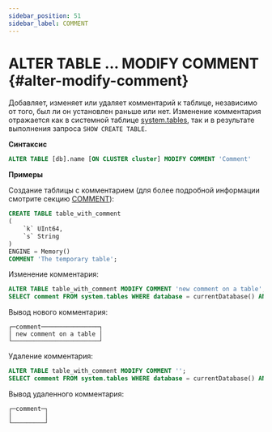 ```yaml
---
sidebar_position: 51
sidebar_label: COMMENT
---
```


# ALTER TABLE … MODIFY COMMENT {#alter-modify-comment}

Добавляет, изменяет или удаляет комментарий к таблице, независимо от того, был ли он установлен раньше или нет. Изменение комментария отражается как в системной таблице [system.tables](../../../operations/system-tables/tables.md), так и в результате выполнения запроса `SHOW CREATE TABLE`.

**Синтаксис**

``` sql
ALTER TABLE [db].name [ON CLUSTER cluster] MODIFY COMMENT 'Comment'
```

**Примеры**

Создание таблицы с комментарием (для более подробной информации смотрите секцию [COMMENT](../../../sql-reference/statements/create/table.md#comment-table)):

``` sql
CREATE TABLE table_with_comment
(
    `k` UInt64,
    `s` String
)
ENGINE = Memory()
COMMENT 'The temporary table';
```

Изменение комментария:

``` sql
ALTER TABLE table_with_comment MODIFY COMMENT 'new comment on a table';
SELECT comment FROM system.tables WHERE database = currentDatabase() AND name = 'table_with_comment';
```

Вывод нового комментария:

```text
┌─comment────────────────┐
│ new comment on a table │
└────────────────────────┘
```

Удаление комментария:

``` sql
ALTER TABLE table_with_comment MODIFY COMMENT '';
SELECT comment FROM system.tables WHERE database = currentDatabase() AND name = 'table_with_comment';
```

Вывод удаленного комментария:

```text
┌─comment─┐
│         │
└─────────┘
```
